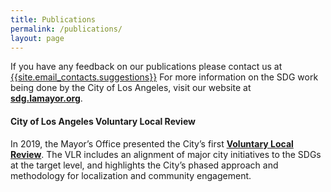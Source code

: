 ```yaml
---
title: Publications
permalink: /publications/
layout: page
---
```


If you have any feedback on our publications please contact us at <a href="mailto:{{site.email_contacts.suggestions}}">{{site.email_contacts.suggestions}}</a>
For more information on the SDG work being done by the City of Los Angeles, visit our website at **[sdg.lamayor.org](http://sdg.lamayor.org)**.

#### City of Los Angeles Voluntary Local Review

In 2019, the Mayor’s Office presented the City’s first **[Voluntary Local Review](https://sdg.lamayor.org/sites/g/files/wph1131/f/LA%27s_Voluntary_Local_Review_of_SDGs_2019.pdf)**.
The VLR includes an alignment of major city initiatives to the SDGs at the target level, and highlights the City’s phased approach and methodology for localization and community engagement. 

